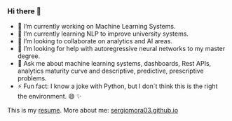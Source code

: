 ### Hi there 👋

- 🔭 I’m currently working on Machine Learning Systems.
- 🌱 I’m currently learning NLP to improve university systems.
- 👯 I’m looking to collaborate on analytics and AI areas.
- 🤔 I’m looking for help with autoregressive neural networks to my master degree.
- 💬 Ask me about machine learning systems, dashboards, Rest APIs, analytics maturity curve and descriptive, predictive, prescriptive problems.
- ⚡ Fun fact: I know a joke with Python, but I don´t think this is the right the environment. :smile: ✨

This is my [resume](https://www.canva.com/design/DADhSYqSGD4/1rn2crvsGf4aLQNChQLlJA/view?utm_content=DADhSYqSGD4&utm_campaign=designshare&utm_medium=link&utm_source=sharebutton). More about me: [sergiomora03.github.io](https://sergiomora03.github.io/)

